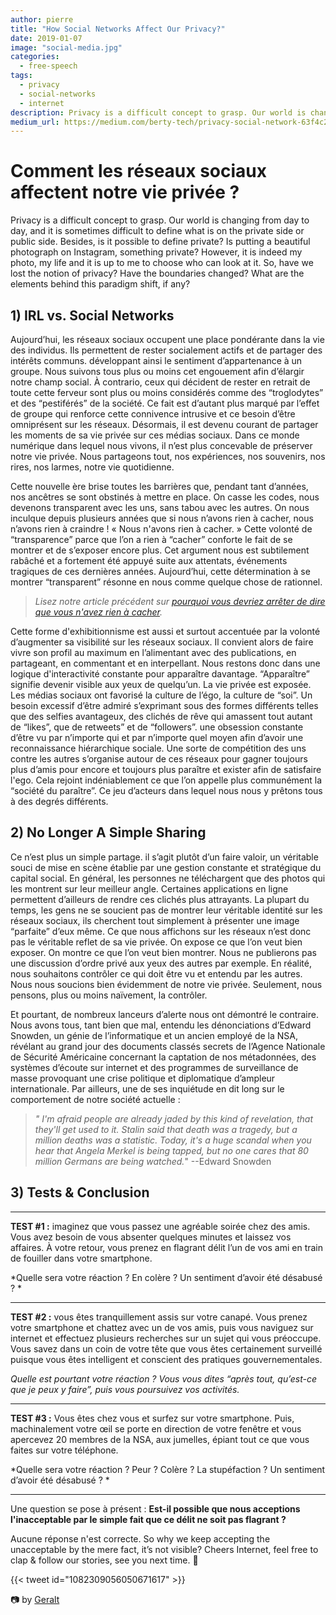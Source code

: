 ```yaml
---
author: pierre
title: "How Social Networks Affect Our Privacy?"
date: 2019-01-07
image: "social-media.jpg"
categories:
  - free-speech
tags:
  - privacy
  - social-networks
  - internet
description: Privacy is a difficult concept to grasp. Our world is changing from day to day, and it is sometimes difficult to define what is on the private side or public side. Is putting a beautiful photograph on Instagram, something private?
medium_url: https://medium.com/berty-tech/privacy-social-network-63f4c239a208
---
```



# Comment les réseaux sociaux affectent notre vie privée ?
Privacy is a difficult concept to grasp. Our world is changing from day to day, and it is sometimes difficult to define what is on the private side or public side. Besides, is it possible to define private? Is putting a beautiful photograph on Instagram, something private? However, it is indeed my photo, my life and it is up to me to choose who can look at it. So, have we lost the notion of privacy? Have the boundaries changed? What are the elements behind this paradigm shift, if any?

## 1) IRL vs. Social Networks

Aujourd’hui, les réseaux sociaux occupent une place pondérante dans la vie des individus. Ils permettent de rester socialement actifs et de partager des intérêts communs. développant ainsi le sentiment d’appartenance à un groupe. Nous suivons tous plus ou moins cet engouement afin d’élargir notre champ social. À contrario, ceux qui décident de rester en retrait de toute cette ferveur sont plus ou moins considérés comme des “troglodytes” et des “pestiférés” de la société. Ce fait est d’autant plus marqué par l’effet de groupe qui renforce cette connivence intrusive et ce besoin d’être omniprésent sur les réseaux. Désormais, il est devenu courant de partager les moments de sa vie privée sur ces médias sociaux. Dans ce monde numérique dans lequel nous vivons, il n’est plus concevable de préserver notre vie privée. Nous partageons tout, nos expériences, nos souvenirs, nos rires, nos larmes, notre vie quotidienne.

Cette nouvelle ère brise toutes les barrières que, pendant tant d’années, nos ancêtres se sont obstinés à mettre en place. On casse les codes, nous devenons transparent avec les uns, sans tabou avec les autres. On nous inculque depuis plusieurs années que si nous n’avons rien à cacher, nous n’avons rien à craindre ! « Nous n'avons rien à cacher. »  Cette volonté de “transparence” parce que l’on a rien à “cacher” conforte le fait de se montrer et de s’exposer encore plus. Cet argument nous est subtilement rabâché et a fortement été appuyé suite aux attentats, événements tragiques de ces dernières années. Aujourd’hui, cette détermination à se montrer “transparent” résonne en nous comme quelque chose de rationnel.

> _Lisez notre article précédent sur [ pourquoi vous devriez arrêter de dire que vous n'avez rien à cacher](https://berty.tech/blog/nothing-to-hide/)._

Cette forme d'exhibitionnisme est aussi et surtout accentuée par la volonté d’augmenter sa visibilité sur les réseaux sociaux. Il convient alors de faire vivre son profil au maximum en l’alimentant avec des publications, en partageant, en commentant et en interpellant. Nous restons donc dans une logique d'interactivité constante pour apparaître davantage. “Apparaître” signifie devenir visible aux yeux de quelqu’un.  La vie privée est exposée. Les médias sociaux ont favorisé la culture de l’égo, la culture de “soi”. Un besoin excessif d’être admiré s’exprimant sous des formes différents telles que des selfies avantageux, des clichés de rêve qui amassent tout autant de “likes”, que de retweets” et de “followers”. une obsession constante d’être vu par n’importe qui et par n’importe quel moyen afin d’avoir une reconnaissance hiérarchique sociale. Une sorte de compétition des uns contre les autres s’organise autour de ces réseaux pour gagner toujours plus d’amis pour encore et toujours plus paraître et exister afin de satisfaire l'ego. Cela rejoint indéniablement ce que l’on appelle plus communément la “société du paraître”. Ce jeu d’acteurs dans lequel nous nous y prêtons tous à des degrés différents.

## 2) No Longer A Simple Sharing

Ce n’est plus un simple partage.  il s’agit plutôt d’un faire valoir, un véritable souci de mise en scène établie par une gestion constante et stratégique du capital social.   En général, les personnes ne téléchargent que des photos qui les montrent sur leur meilleur angle. Certaines applications en ligne permettent d’ailleurs de rendre ces clichés plus attrayants. La plupart du temps, les gens ne se soucient pas de montrer leur véritable identité sur les réseaux sociaux, ils cherchent tout simplement à présenter une image “parfaite” d’eux même. Ce que nous affichons sur les réseaux n’est donc pas le véritable reflet de sa vie privée. On expose ce que l’on veut bien exposer. On montre ce que l’on veut bien montrer. Nous ne publierons pas une discussion d’ordre privé aux yeux des autres par exemple. En réalité, nous souhaitons contrôler ce qui doit être vu et entendu par les autres. Nous nous soucions bien évidemment de notre vie privée. Seulement, nous pensons, plus ou moins naïvement, la contrôler.


Et pourtant, de nombreux lanceurs d’alerte nous ont démontré le contraire. Nous avons tous, tant bien que mal, entendu les dénonciations d’Edward Snowden, un génie de l’informatique et un ancien employé de la NSA,  révélant au grand jour des documents classés secrets de l’Agence Nationale de Sécurité Américaine  concernant la captation de nos métadonnées, des systèmes d’écoute sur internet et des programmes de surveillance de masse provoquant une crise politique et diplomatique d’ampleur internationale. Par ailleurs, une de ses inquiétude en dit long sur le comportement de notre société actuelle :

> _" I'm afraid people are already jaded by this kind of revelation, that they'll get used to it. Stalin said that death was a tragedy, but a million deaths was a statistic. Today, it's a huge scandal when you hear that Angela Merkel is being tapped, but no one cares that 80 million Germans are being watched._" --Edward Snowden

## 3) Tests & Conclusion

***

**TEST #1 :** imaginez que vous passez une agréable  soirée chez des amis. Vous avez besoin de vous absenter quelques minutes et laissez vos affaires. À votre retour, vous prenez en flagrant délit l’un de vos ami en train de fouiller dans votre smartphone.

*Quelle sera votre réaction ?  En colère ? Un sentiment d’avoir été désabusé ? *

***

**TEST #2 :** vous êtes tranquillement assis sur votre canapé. Vous prenez votre smartphone et chattez avec un de vos amis, puis vous naviguez sur internet et effectuez plusieurs recherches sur un sujet qui vous préoccupe. Vous savez dans un coin de votre tête que vous êtes certainement surveillé puisque vous êtes intelligent et conscient des pratiques gouvernementales.

*Quelle est pourtant votre réaction ? Vous vous dites “après tout, qu’est-ce que je peux y faire”, puis vous poursuivez vos activités.*

***

**TEST #3 :** Vous êtes chez vous et surfez sur votre smartphone. Puis,  machinalement votre œil se porte en direction de votre fenêtre et vous apercevez 20 membres de la NSA, aux jumelles, épiant tout ce que vous faites sur votre téléphone.

*Quelle sera votre réaction ? Peur ? Colère ? La stupéfaction ? Un sentiment d’avoir été désabusé ? *

***

Une question se pose à présent : **Est-il possible que nous acceptions l'inacceptable par le simple fait que ce délit ne soit pas flagrant ?**

 Aucune réponse n'est correcte. So why we keep accepting the unacceptable by the mere fact, it’s not visible? Cheers Internet, feel free to clap & follow our stories, see you next time. 🤫

{{< tweet id="1082309056050671617" >}}

📷 by [Geralt](https://pixabay.com/fr/homme-d-affaires-kaufmann-tablette-3847389/)
